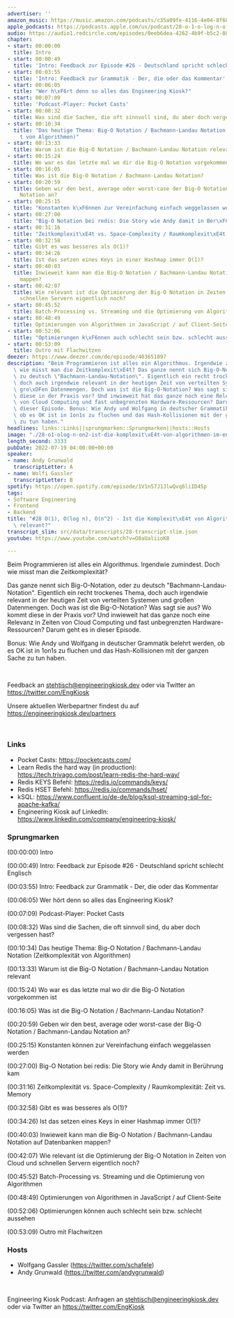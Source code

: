 ```yaml
---
advertiser: ''
amazon_music: https://music.amazon.com/podcasts/c35a09fe-4116-4e04-8f68-77d61b112e46/episodes/2c7aa12d-0d07-420d-ac9f-78e40422842a/engineering-kiosk-28-o-1-o-log-n-o-n-2---ist-die-komplexit%C3%A4t-von-algorithmen-im-entwickler-alltag-relevant
apple_podcasts: https://podcasts.apple.com/us/podcast/28-o-1-o-log-n-o-n-2-ist-die-komplexit%C3%A4t-von-algorithmen/id1603082924?i=1000570419965&uo=4
audio: https://audio1.redcircle.com/episodes/0eeb6dea-4262-4b9f-b5c2-880f4465e4c3/stream.mp3
chapter:
- start: 00:00:00
  title: Intro
- start: 00:00:49
  title: 'Intro: Feedback zur Episode #26 - Deutschland spricht schlecht Englisch'
- start: 00:03:55
  title: 'Intro: Feedback zur Grammatik - Der, die oder das Kommentar'
- start: 00:06:05
  title: "Wer h\xF6rt denn so alles das Engineering Kiosk?"
- start: 00:07:09
  title: 'Podcast-Player: Pocket Casts'
- start: 00:08:32
  title: Was sind die Sachen, die oft sinnvoll sind, du aber doch vergessen hast?
- start: 00:10:34
  title: "Das heutige Thema: Big-O Notation / Bachmann-Landau Notation (Zeitkomplexit\xE4\
    t von Algorithmen)"
- start: 00:13:33
  title: Warum ist die Big-O Notation / Bachmann-Landau Notation relevant
- start: 00:15:24
  title: Wo war es das letzte mal wo dir die Big-O Notation vorgekommen ist
- start: 00:16:05
  title: Was ist die Big-O Notation / Bachmann-Landau Notation?
- start: 00:20:59
  title: Geben wir den best, average oder worst-case der Big-O Notation / Bachmann-Landau
    Notation an?
- start: 00:25:15
  title: "Konstanten k\xF6nnen zur Vereinfachung einfach weggelassen werden"
- start: 00:27:00
  title: "Big-O Notation bei redis: Die Story wie Andy damit in Ber\xFChrung kam"
- start: 00:31:16
  title: "Zeitkomplexit\xE4t vs. Space-Complexity / Raumkomplexit\xE4t: Zeit vs. Memory"
- start: 00:32:58
  title: Gibt es was besseres als O(1)?
- start: 00:34:26
  title: Ist das setzen eines Keys in einer Hashmap immer O(1)?
- start: 00:40:03
  title: Inwieweit kann man die Big-O Notation / Bachmann-Landau Notation auf Datenbanken
    mappen?
- start: 00:42:07
  title: Wie relevant ist die Optimierung der Big-O Notation in Zeiten von Cloud und
    schnellen Servern eigentlich noch?
- start: 00:45:52
  title: Batch-Processing vs. Streaming und die Optimierung von Algorithmen
- start: 00:48:49
  title: Optimierungen von Algorithmen in JavaScript / auf Client-Seite
- start: 00:52:06
  title: "Optimierungen k\xF6nnen auch schlecht sein bzw. schlecht aussehen"
- start: 00:53:09
  title: Outro mit Flachwitzen
deezer: https://www.deezer.com/de/episode/403651097
description: "Beim Programmieren ist alles ein Algorithmus. Irgendwie zumindest. Doch\
  \ wie misst man die Zeitkomplexit\xE4t? Das ganze nennt sich Big-O-Notation, oder\
  \ zu deutsch \"Bachmann-Landau-Notation\". Eigentlich ein recht trockenes Thema,\
  \ doch auch irgendwie relevant in der heutigen Zeit von verteilten Systemen und\
  \ gro\xDFen Datenmengen. Doch was ist die Big-O-Notation? Was sagt sie aus? Wo kommt\
  \ diese in der Praxis vor? Und inwieweit hat das ganze noch eine Relevanz in Zeiten\
  \ von Cloud Computing und fast unbegrenzten Hardware-Ressourcen? Darum geht es in\
  \ dieser Episode. Bonus: Wie Andy und Wolfgang in deutscher Grammatik belehrt werden,\
  \ ob es OK ist in 1on1s zu fluchen und das Hash-Kollisionen mit der ganzen Sache\
  \ zu tun haben."
headlines: links::Links||sprungmarken::Sprungmarken||hosts::Hosts
image: "./28-o1-olog-n-on2-ist-die-komplexit\xE4t-von-algorithmen-im-entwickler-alltag-relevant.jpg"
length_second: 3333
pubDate: 2022-07-19 04:00:00+00:00
speaker:
- name: Andy Grunwald
  transcriptLetter: A
- name: Wolfi Gassler
  transcriptLetter: B
spotify: https://open.spotify.com/episode/1V1n57J1JlwQvq6liID45p
tags:
- Software Engineering
- Frontend
- Backend
title: "#28 O(1), O(log n), O(n^2) - Ist die Komplexit\xE4t von Algorithmen im Entwickler-Alltag\
  \ relevant?"
transcript_slim: src/data/transcripts/28-transcript-slim.json
youtube: https://www.youtube.com/watch?v=O8aUaliioK8

---
```

<p>Beim Programmieren ist alles ein Algorithmus. Irgendwie zumindest. Doch wie misst man die Zeitkomplexität?</p><p>Das ganze nennt sich Big-O-Notation, oder zu deutsch &#34;Bachmann-Landau-Notation&#34;. Eigentlich ein recht trockenes Thema, doch auch irgendwie relevant in der heutigen Zeit von verteilten Systemen und großen Datenmengen. Doch was ist die Big-O-Notation? Was sagt sie aus? Wo kommt diese in der Praxis vor? Und inwieweit hat das ganze noch eine Relevanz in Zeiten von Cloud Computing und fast unbegrenzten Hardware-Ressourcen? Darum geht es in dieser Episode.</p><p>Bonus: Wie Andy und Wolfgang in deutscher Grammatik belehrt werden, ob es OK ist in 1on1s zu fluchen und das Hash-Kollisionen mit der ganzen Sache zu tun haben.</p><p><br></p><p>Feedback an <a href="mailto:stehtisch@engineeringkiosk.dev" rel="nofollow">stehtisch@engineeringkiosk.dev</a> oder via Twitter an <a href="https://twitter.com/EngKiosk" rel="nofollow">https://twitter.com/EngKiosk</a></p><p>Unsere aktuellen Werbepartner findest du auf <a href="https://engineeringkiosk.dev/partners">https://engineeringkiosk.dev/partners</a></p><p> </p><h3 id="links">Links</h3><ul><li>Pocket Casts: <a href="https://pocketcasts.com/" rel="nofollow">https://pocketcasts.com/</a></li><li>Learn Redis the hard way (in production): <a href="https://tech.trivago.com/post/learn-redis-the-hard-way/" rel="nofollow">https://tech.trivago.com/post/learn-redis-the-hard-way/</a></li><li>Redis KEYS Befehl: <a href="https://redis.io/commands/keys/" rel="nofollow">https://redis.io/commands/keys/</a></li><li>Redis HSET Befehl: <a href="https://redis.io/commands/hset/" rel="nofollow">https://redis.io/commands/hset/</a></li><li>kSQL: <a href="https://www.confluent.io/de-de/blog/ksql-streaming-sql-for-apache-kafka/" rel="nofollow">https://www.confluent.io/de-de/blog/ksql-streaming-sql-for-apache-kafka/</a></li><li>Engineering Kiosk auf LinkedIn: <a href="https://www.linkedin.com/company/engineering-kiosk/" rel="nofollow">https://www.linkedin.com/company/engineering-kiosk/</a></li></ul><h3 id="sprungmarken">Sprungmarken</h3><p>(00:00:00) Intro</p><p>(00:00:49) Intro: Feedback zur Episode #26 - Deutschland spricht schlecht Englisch</p><p>(00:03:55) Intro: Feedback zur Grammatik - Der, die oder das Kommentar</p><p>(00:06:05) Wer hört denn so alles das Engineering Kiosk?</p><p>(00:07:09) Podcast-Player: Pocket Casts</p><p>(00:08:32) Was sind die Sachen, die oft sinnvoll sind, du aber doch vergessen hast?</p><p>(00:10:34) Das heutige Thema: Big-O Notation / Bachmann-Landau Notation (Zeitkomplexität von Algorithmen)</p><p>(00:13:33) Warum ist die Big-O Notation / Bachmann-Landau Notation relevant</p><p>(00:15:24) Wo war es das letzte mal wo dir die Big-O Notation vorgekommen ist</p><p>(00:16:05) Was ist die Big-O Notation / Bachmann-Landau Notation?</p><p>(00:20:59) Geben wir den best, average oder worst-case der Big-O Notation / Bachmann-Landau Notation an?</p><p>(00:25:15) Konstanten können zur Vereinfachung einfach weggelassen werden</p><p>(00:27:00) Big-O Notation bei redis: Die Story wie Andy damit in Berührung kam</p><p>(00:31:16) Zeitkomplexität vs. Space-Complexity / Raumkomplexität: Zeit vs. Memory</p><p>(00:32:58) Gibt es was besseres als O(1)?</p><p>(00:34:26) Ist das setzen eines Keys in einer Hashmap immer O(1)?</p><p>(00:40:03) Inwieweit kann man die Big-O Notation / Bachmann-Landau Notation auf Datenbanken mappen?</p><p>(00:42:07) Wie relevant ist die Optimierung der Big-O Notation in Zeiten von Cloud und schnellen Servern eigentlich noch?</p><p>(00:45:52) Batch-Processing vs. Streaming und die Optimierung von Algorithmen</p><p>(00:48:49) Optimierungen von Algorithmen in JavaScript / auf Client-Seite</p><p>(00:52:06) Optimierungen können auch schlecht sein bzw. schlecht aussehen</p><p>(00:53:09) Outro mit Flachwitzen</p><h3 id="hosts">Hosts</h3><ul><li>Wolfgang Gassler (<a href="https://twitter.com/schafele" rel="nofollow">https://twitter.com/schafele</a>)</li><li>Andy Grunwald (<a href="https://twitter.com/andygrunwald" rel="nofollow">https://twitter.com/andygrunwald</a>)</li></ul><p><br></p><p>Engineering Kiosk Podcast: Anfragen an <a href="http://stehtisch@engineeringkiosk.dev" rel="nofollow">stehtisch@engineeringkiosk.dev</a> oder via Twitter an <a href="https://twitter.com/EngKiosk" rel="nofollow">https://twitter.com/EngKiosk</a></p>